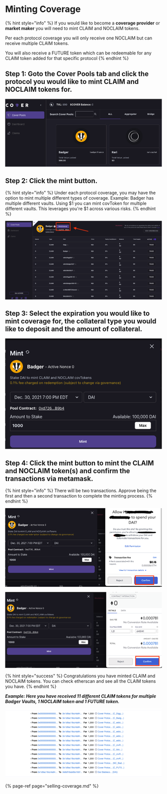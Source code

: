 # Minting Coverage

{% hint style="info" %}
If you would like to become a **coverage provider** or **market maker** you will need to mint CLAIM and NOCLAIM tokens.   
  
Per each protocol coverage you will only receive one NOCLAIM but can receive multiple CLAIM tokens.   
  
You will also receive a FUTURE token which can be redeemable for any CLAIM token added for that specific protocol
{% endhint %}

## Step 1: Goto the Cover Pools tab and c**lick the protocol you would like to mint CLAIM and NOCLAIM tokens for.** 

![](../.gitbook/assets/screen-shot-2021-04-28-at-10.17.50-pm.png)

## Step 2: Click the mint button. 

{% hint style="info" %}
Under each protocol coverage, you may have the option to mint multiple different types of coverage. Example: Badger has multiple different vaults. Using $1 you can mint covToken for multiple different vaults. This leverages you're $1 across various risks. 
{% endhint %}

![$1 will mint you 1 CLAIM token and 1 NOCLAIM token for each coverage seen](../.gitbook/assets/screen-shot-2021-04-28-at-10.21.40-pm.png)

## Step 3: Select the expiration you would like to mint coverage for, the collateral type you would like to deposit and the amount of collateral.

![](../.gitbook/assets/screen-shot-2021-04-28-at-10.39.35-pm.png)

## Step 4: Click the mint button to mint the CLAIM and NOCLAIM token\(s\) and confirm the transactions via metamask. 

{% hint style="info" %}
There will be two transactions. Approve being the first and then a second transaction to complete the minting process.
{% endhint %}

![Transaction \#1 to approve spending DAI](../.gitbook/assets/screen-shot-2021-04-28-at-10.40.25-pm.png)

![Transaction \#2 to mint CLAIM and NOCLAIM tokens](../.gitbook/assets/screen-shot-2021-04-28-at-10.44.39-pm.png)

{% hint style="success" %}
Congratulations you have minted CLAIM and NOCLAIM tokens. You can check etherscan and see all the CLAIM tokens you have. 
{% endhint %}

_**Example: Here you have received 11 different CLAIM tokens for multiple Badger Vaults, 1 NOCLAIM token and 1 FUTURE token.**_  

![](../.gitbook/assets/screen-shot-2021-04-28-at-10.45.56-pm.png)



{% page-ref page="selling-coverage.md" %}



